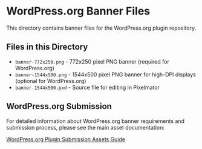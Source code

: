 # WordPress.org Banner Files

This directory contains banner files for the WordPress.org plugin repository.

## Files in this Directory

- `banner-772x250.png` - 772x250 pixel PNG banner (required for WordPress.org)
- `banner-1544x500.png` - 1544x500 pixel PNG banner for high-DPI displays (optional for WordPress.org)
- `banner-1544x500.pxd` - Source file for editing in Pixelmator

## WordPress.org Submission

For detailed information about WordPress.org banner requirements and submission process, please see the main asset documentation:

[WordPress.org Plugin Submission Assets Guide](../WORDPRESS_ORG_ASSETS.md)
